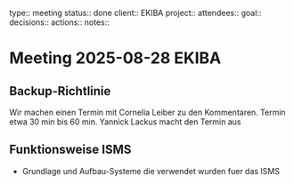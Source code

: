 type:: meeting
status:: done
client:: EKIBA
project:: 
attendees::
goal::
decisions::
actions::
notes::

# Meeting 2025-08-28 EKIBA
## Backup-Richtlinie
 Wir machen einen Termin mit Cornelia Leiber zu den Kommentaren. Termin etwa 30 min bis 60 min. Yannick Lackus macht den Termin aus
## Funktionsweise ISMS
- Grundlage und Aufbau-Systeme die verwendet wurden fuer das ISMS